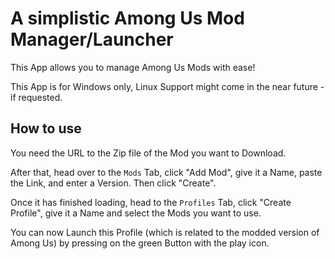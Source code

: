 # A simplistic Among Us Mod Manager/Launcher
This App allows you to manage Among Us Mods with ease!

This App is for Windows only, Linux Support might come in the near future - if requested.

## How to use
You need the URL to the Zip file of the Mod you want to Download.

After that, head over to the `Mods` Tab, click "Add Mod", give it a Name, paste the Link, and enter a Version. Then click "Create".

Once it has finished loading, head to the `Profiles` Tab, click "Create Profile", give it a Name and select the Mods you want to use.

You can now Launch this Profile (which is related to the modded version of Among Us) by pressing on the green Button with the play icon.